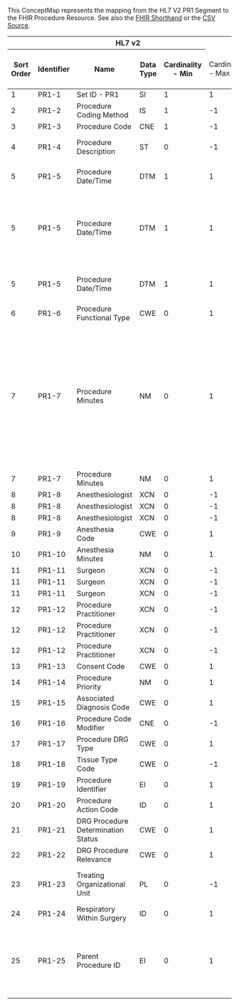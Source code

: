 
This ConceptMap represents the mapping from the HL7 V2 PR1 Segment to the FHIR Procedure Resource. See also the <a href='https://github.com/HL7/v2-to-fhir/blob/master/tank/Segment PR1 to Procedure.fsh'>FHIR Shorthand</a> or the <a href='https://github.com/HL7/v2-to-fhir/blob/master/mappings/segments/HL7 Segment - FHIR R4_ PR1 - PV1.csv'>CSV Source</a>.
<table class='grid'><thead>
<tr><th colspan='6'>HL7 v2</th><th colspan='3'>Condition (IF True, args)</th><th colspan='7'>HL7 FHIR</th><th rowspan='2'>Comments</th></tr>
<tr><th title='Rows are listed in sequence of how they appear in the v2 standard. The first column, Sort Order, provides a sort order that can re-create the original v2 standard sequence in case one opts to re-sort/filter the rows.'>Sort Order</th><th title='Contains the formal Segment Name and Field Sequence according to the base standard using "-" as the delimiter.'>Identifier</th><th title='The formal name of the field in the most current published version.'>Name</th><th title='The data type of the field in the most current published version if not deprecated, otherwise the data type at the time it was deprecated and removed.'>Data Type</th><th title='The V2 min cardinality expressed numerically.'>Cardinality - Min</th><td style='border-right: 2px' title='The V2 max cardinality expressed numerically.'>Cardinality - Max</td><th title='Condition in an easy to read syntax (Computable ANTLR)'>Computable ANTLR</th><th title='Condition in FHIRPath Notation'>Computable FHIRPath</th><td style='border-right: 2px' title='Condition expressed in narrative form'>Narrative</td><th title='An existing FHIR attribute in the target FHIR version.'>FHIR Attribute</th><th title='A proposed extension. It will be expressed with #ext-……# around the proposed name. '>Extension</th><th title='The FHIR attribute’s data type in the target FHIR version.'>Data Type</th><th title='The FHIR min cardinality expressed numerically.'>Cardinality - Min</th><td style='border-right: 2px' title='The FHIR max cardinality expressed numerically.'>Cardinality - Max</td><th title='The URL to the Data Type Map that is to be used for the attribute in this segment.'>Data Type Mapping</th><th title='The URL to the Vocabulary Map that is to be used for the coded element for this attribute.'>Vocabulary Mapping<br/>(IS, ID, CE, CEN, CWE)</th></tr></thead>
<tbody>
<tr><td>1</td><td>PR1-1</td><td>Set ID - PR1</td><td>SI</td><td>1</td><td style='border-right: 2px'>1</td><td></td><td></td><td style='border-right: 2px'></td><td></td><td>N/A</td><td></td><td></td><td></td><td></td><td></td><td></td></tr>
<tr><td>2</td><td>PR1-2</td><td>Procedure Coding Method</td><td>IS</td><td>1</td><td style='border-right: 2px'>-1</td><td></td><td></td><td style='border-right: 2px'></td><td></td><td></td><td></td><td></td><td></td><td></td><td></td><td>PR1-2 was deprecated in v2.3</td></tr>
<tr><td>3</td><td>PR1-3</td><td>Procedure Code</td><td>CNE</td><td>1</td><td style='border-right: 2px'>-1</td><td></td><td></td><td style='border-right: 2px'></td><td><a href='https://hl7.org/fhir/R4/Procedure-definitions.html#Procedure.code'>Procedure.code</a></td><td></td><td><a href='https://hl7.org/fhir/R4/datatypes.html#CodeableConcept'>CodeableConcept</a></td><td>0</td><td>1</td><td><a href='ConceptMap-datatype-cnecodeableconcept-to-codeableconcept.html'>CNE(CodeableConcept)</a></td><td></td><td></td></tr>
<tr><td>4</td><td>PR1-4</td><td>Procedure Description</td><td>ST</td><td>0</td><td style='border-right: 2px'>-1</td><td>IF PR1-3.9 NOT VALUED</td><td></td><td style='border-right: 2px'></td><td><a href='https://hl7.org/fhir/R4/Procedure-definitions.html#Procedure.code.text'>Procedure.code.text</a></td><td></td><td><a href='https://hl7.org/fhir/R4/datatypes.html#string'>string</a></td><td>0</td><td>1</td><td></td><td></td><td>PR1-4 was deprecated in v2.3</td></tr>
<tr><td>5</td><td>PR1-5</td><td>Procedure Date/Time</td><td>DTM</td><td>1</td><td style='border-right: 2px'>1</td><td>IF PR1-7 NOT VALUED</td><td></td><td style='border-right: 2px'></td><td><a href='https://hl7.org/fhir/R4/Procedure-definitions.html#Procedure.performedDateTime'>Procedure.performedDateTime</a></td><td></td><td><a href='https://hl7.org/fhir/R4/datatypes.html#dateTime'>dateTime</a></td><td>0</td><td>1</td><td><a href='ConceptMap-datatype-dtm-to-datetime.html'>DTM</a></td><td></td><td></td></tr>
<tr><td>5</td><td>PR1-5</td><td>Procedure Date/Time</td><td>DTM</td><td>1</td><td style='border-right: 2px'>1</td><td>IF PR1-7 VALUED AND PR1-5.5 NOT VALUED</td><td></td><td style='border-right: 2px'></td><td><a href='https://hl7.org/fhir/R4/Procedure-definitions.html#Procedure.performedDateTime'>Procedure.performedDateTime</a></td><td></td><td><a href='https://hl7.org/fhir/R4/datatypes.html#dateTime'>dateTime</a></td><td>0</td><td>1</td><td><a href='ConceptMap-datatype-dtm-to-datetime.html'>DTM</a></td><td></td><td>The Procedure date/time must be at least to the granularity of minutes if a performedPeriod is to be created from PR1-5 and PR1-7</td></tr>
<tr><td>5</td><td>PR1-5</td><td>Procedure Date/Time</td><td>DTM</td><td>1</td><td style='border-right: 2px'>1</td><td>IF PR1-7 VALUED AND PR1-5.5 VALUED</td><td></td><td style='border-right: 2px'></td><td><a href='https://hl7.org/fhir/R4/Procedure-definitions.html#Procedure.performedPeriod.start'>Procedure.performedPeriod.start</a></td><td></td><td><a href='https://hl7.org/fhir/R4/datatypes.html#dateTime'>dateTime</a></td><td>0</td><td>1</td><td><a href='ConceptMap-datatype-dtm-to-datetime.html'>DTM</a></td><td></td><td></td></tr>
<tr><td>6</td><td>PR1-6</td><td>Procedure Functional Type</td><td>CWE</td><td>0</td><td style='border-right: 2px'>1</td><td></td><td></td><td style='border-right: 2px'></td><td><a href='https://hl7.org/fhir/R4/Procedure-definitions.html#Procedure.category'>Procedure.category</a></td><td></td><td><a href='https://hl7.org/fhir/R4/datatypes.html#CodeableConcept'>CodeableConcept</a></td><td>0</td><td>1</td><td><a href='ConceptMap-datatype-cwecodeableconcept-to-codeableconcept.html'>CWE[CodeableConcept]</a></td><td></td><td></td></tr>
<tr><td>7</td><td>PR1-7</td><td>Procedure Minutes</td><td>NM</td><td>0</td><td style='border-right: 2px'>1</td><td>IF PR1-5.5 IS VALUED</td><td></td><td style='border-right: 2px'></td><td><a href='https://hl7.org/fhir/R4/Procedure-definitions.html#Procedure.performedPeriod.end'>Procedure.performedPeriod.end</a></td><td></td><td><a href='https://hl7.org/fhir/R4/datatypes.html#dateTime'>dateTime</a></td><td>0</td><td>1</td><td></td><td></td><td>The number of minutes in PR1-7 must be added to the time in PR1-5 to get the endpoint of the performedPeriod (note that other elements of the date/time (hours, date, etc) may also need to be changed depending on the length of the procedure)</td></tr>
<tr><td>7</td><td>PR1-7</td><td>Procedure Minutes</td><td>NM</td><td>0</td><td style='border-right: 2px'>1</td><td></td><td></td><td style='border-right: 2px'></td><td></td><td></td><td></td><td></td><td></td><td></td><td></td><td></td></tr>
<tr><td>8</td><td>PR1-8</td><td>Anesthesiologist</td><td>XCN</td><td>0</td><td style='border-right: 2px'>-1</td><td></td><td></td><td style='border-right: 2px'></td><td><a href='https://hl7.org/fhir/R4/Procedure-definitions.html#Procedure.perfomer.actor'>Procedure.perfomer.actor</a>(<a href='https://hl7.org/fhir/R4/Practitioner.html'>Practitioner</a>)</td><td></td><td><a href='https://hl7.org/fhir/R4/references.html'>Reference</a>(<a href='https://hl7.org/fhir/R4/Practitioner.html'>Practitioner</a>)</td><td>0</td><td>1</td><td><a href='ConceptMap-datatype-xcnpractitioner-to-practitioner.html'>XCN[Practitioner]</a></td><td></td><td></td></tr>
<tr><td>8</td><td>PR1-8</td><td>Anesthesiologist</td><td>XCN</td><td>0</td><td style='border-right: 2px'>-1</td><td></td><td></td><td style='border-right: 2px'></td><td><a href='https://hl7.org/fhir/R4/Procedure-definitions.html#Procedure.perfomer.function.coding.code'>Procedure.perfomer.function.coding.code</a></td><td></td><td><a href='https://hl7.org/fhir/R4/datatypes.html#CodeableConcept'>CodeableConcept</a></td><td>0</td><td>1</td><td></td><td></td><td></td></tr>
<tr><td>8</td><td>PR1-8</td><td>Anesthesiologist</td><td>XCN</td><td>0</td><td style='border-right: 2px'>-1</td><td></td><td></td><td style='border-right: 2px'></td><td><a href='https://hl7.org/fhir/R4/Procedure-definitions.html#Procedure.perfomer.function.coding.uri'>Procedure.perfomer.function.coding.uri</a></td><td></td><td><a href='https://hl7.org/fhir/R4/datatypes.html#uri'>uri</a></td><td>0</td><td>1</td><td></td><td></td><td></td></tr>
<tr><td>9</td><td>PR1-9</td><td>Anesthesia Code</td><td>CWE</td><td>0</td><td style='border-right: 2px'>1</td><td></td><td></td><td style='border-right: 2px'></td><td></td><td></td><td></td><td></td><td></td><td></td><td></td><td></td></tr>
<tr><td>10</td><td>PR1-10</td><td>Anesthesia Minutes</td><td>NM</td><td>0</td><td style='border-right: 2px'>1</td><td></td><td></td><td style='border-right: 2px'></td><td></td><td></td><td></td><td></td><td></td><td></td><td></td><td></td></tr>
<tr><td>11</td><td>PR1-11</td><td>Surgeon</td><td>XCN</td><td>0</td><td style='border-right: 2px'>-1</td><td></td><td></td><td style='border-right: 2px'></td><td><a href='https://hl7.org/fhir/R4/Procedure-definitions.html#Procedure.perfomer.actor'>Procedure.perfomer.actor</a>(<a href='https://hl7.org/fhir/R4/Practitioner.html'>Practitioner</a>)</td><td></td><td><a href='https://hl7.org/fhir/R4/references.html'>Reference</a>(<a href='https://hl7.org/fhir/R4/Practitioner.html'>Practitioner</a>)</td><td>0</td><td>1</td><td><a href='ConceptMap-datatype-xcnpractitioner-to-practitioner.html'>XCN[Practitioner]</a></td><td></td><td></td></tr>
<tr><td>11</td><td>PR1-11</td><td>Surgeon</td><td>XCN</td><td>0</td><td style='border-right: 2px'>-1</td><td></td><td></td><td style='border-right: 2px'></td><td><a href='https://hl7.org/fhir/R4/Procedure-definitions.html#Procedure.perfomer.function.coding.code'>Procedure.perfomer.function.coding.code</a></td><td></td><td><a href='https://hl7.org/fhir/R4/datatypes.html#CodeableConcept'>CodeableConcept</a></td><td>0</td><td>1</td><td></td><td></td><td></td></tr>
<tr><td>11</td><td>PR1-11</td><td>Surgeon</td><td>XCN</td><td>0</td><td style='border-right: 2px'>-1</td><td></td><td></td><td style='border-right: 2px'></td><td><a href='https://hl7.org/fhir/R4/Procedure-definitions.html#Procedure.perfomer.function.coding.uri'>Procedure.perfomer.function.coding.uri</a></td><td></td><td><a href='https://hl7.org/fhir/R4/datatypes.html#uri'>uri</a></td><td>0</td><td>1</td><td></td><td></td><td></td></tr>
<tr><td>12</td><td>PR1-12</td><td>Procedure Practitioner</td><td>XCN</td><td>0</td><td style='border-right: 2px'>-1</td><td></td><td></td><td style='border-right: 2px'></td><td><a href='https://hl7.org/fhir/R4/Procedure-definitions.html#Procedure.perfomer.actor'>Procedure.perfomer.actor</a>(<a href='https://hl7.org/fhir/R4/Practitioner.html'>Practitioner</a>)</td><td></td><td><a href='https://hl7.org/fhir/R4/references.html'>Reference</a>(<a href='https://hl7.org/fhir/R4/Practitioner.html'>Practitioner</a>)</td><td>0</td><td>1</td><td><a href='ConceptMap-datatype-xcnpractitioner-to-practitioner.html'>XCN[Practitioner]</a></td><td></td><td></td></tr>
<tr><td>12</td><td>PR1-12</td><td>Procedure Practitioner</td><td>XCN</td><td>0</td><td style='border-right: 2px'>-1</td><td></td><td></td><td style='border-right: 2px'></td><td></td><td>Procedure.perfomer[3].function.coding.code=??</td><td><a href='https://hl7.org/fhir/R4/datatypes.html#CodeableConcept'>CodeableConcept</a></td><td>0</td><td>1</td><td></td><td></td><td></td></tr>
<tr><td>12</td><td>PR1-12</td><td>Procedure Practitioner</td><td>XCN</td><td>0</td><td style='border-right: 2px'>-1</td><td></td><td></td><td style='border-right: 2px'></td><td><a href='https://hl7.org/fhir/R4/Procedure-definitions.html#Procedure.perfomer.function.coding.uri'>Procedure.perfomer.function.coding.uri</a></td><td></td><td><a href='https://hl7.org/fhir/R4/datatypes.html#uri'>uri</a></td><td>0</td><td>1</td><td></td><td></td><td></td></tr>
<tr><td>13</td><td>PR1-13</td><td>Consent Code</td><td>CWE</td><td>0</td><td style='border-right: 2px'>1</td><td></td><td></td><td style='border-right: 2px'></td><td></td><td></td><td></td><td></td><td></td><td></td><td></td><td></td></tr>
<tr><td>14</td><td>PR1-14</td><td>Procedure Priority</td><td>NM</td><td>0</td><td style='border-right: 2px'>1</td><td></td><td></td><td style='border-right: 2px'></td><td></td><td></td><td></td><td></td><td></td><td></td><td></td><td></td></tr>
<tr><td>15</td><td>PR1-15</td><td>Associated Diagnosis Code</td><td>CWE</td><td>0</td><td style='border-right: 2px'>1</td><td></td><td></td><td style='border-right: 2px'></td><td><a href='https://hl7.org/fhir/R4/Procedure-definitions.html#Procedure.reasonCode'>Procedure.reasonCode</a></td><td></td><td><a href='https://hl7.org/fhir/R4/datatypes.html#CodeableConcept'>CodeableConcept</a></td><td>0</td><td>-1</td><td><a href='ConceptMap-datatype-cwecodeableconcept-to-codeableconcept.html'>CWE[CodeableConcept]</a></td><td></td><td></td></tr>
<tr><td>16</td><td>PR1-16</td><td>Procedure Code Modifier</td><td>CNE</td><td>0</td><td style='border-right: 2px'>-1</td><td></td><td></td><td style='border-right: 2px'></td><td></td><td></td><td></td><td></td><td></td><td></td><td></td><td></td></tr>
<tr><td>17</td><td>PR1-17</td><td>Procedure DRG Type</td><td>CWE</td><td>0</td><td style='border-right: 2px'>1</td><td></td><td></td><td style='border-right: 2px'></td><td></td><td></td><td></td><td></td><td></td><td></td><td></td><td></td></tr>
<tr><td>18</td><td>PR1-18</td><td>Tissue Type Code</td><td>CWE</td><td>0</td><td style='border-right: 2px'>-1</td><td></td><td></td><td style='border-right: 2px'></td><td></td><td></td><td></td><td></td><td></td><td></td><td></td><td></td></tr>
<tr><td>19</td><td>PR1-19</td><td>Procedure Identifier</td><td>EI</td><td>0</td><td style='border-right: 2px'>1</td><td></td><td></td><td style='border-right: 2px'></td><td><a href='https://hl7.org/fhir/R4/Procedure-definitions.html#Procedure.identifier'>Procedure.identifier</a></td><td></td><td><a href='https://hl7.org/fhir/R4/datatypes.html#Identifier'>Identifier</a></td><td>0</td><td>-1</td><td><a href='ConceptMap-datatype-eiidentifier-to-identifier.html'>EI[Identifier]</a></td><td></td><td></td></tr>
<tr><td>20</td><td>PR1-20</td><td>Procedure Action Code</td><td>ID</td><td>0</td><td style='border-right: 2px'>1</td><td></td><td></td><td style='border-right: 2px'></td><td></td><td></td><td></td><td></td><td></td><td></td><td></td><td></td></tr>
<tr><td>21</td><td>PR1-21</td><td>DRG Procedure Determination Status</td><td>CWE</td><td>0</td><td style='border-right: 2px'>1</td><td></td><td></td><td style='border-right: 2px'></td><td></td><td></td><td></td><td></td><td></td><td></td><td></td><td></td></tr>
<tr><td>22</td><td>PR1-22</td><td>DRG Procedure Relevance</td><td>CWE</td><td>0</td><td style='border-right: 2px'>1</td><td></td><td></td><td style='border-right: 2px'></td><td></td><td></td><td></td><td></td><td></td><td></td><td></td><td></td></tr>
<tr><td>23</td><td>PR1-23</td><td>Treating Organizational Unit</td><td>PL</td><td>0</td><td style='border-right: 2px'>-1</td><td></td><td></td><td style='border-right: 2px'></td><td><a href='https://hl7.org/fhir/R4/Procedure-definitions.html#Procedure.location'>Procedure.location</a>(<a href='https://hl7.org/fhir/R4/Location.html'>Location</a>)</td><td></td><td><a href='https://hl7.org/fhir/R4/references.html'>Reference</a>(<a href='https://hl7.org/fhir/R4/Location.html'>Location</a>)</td><td>0</td><td>1</td><td><a href='ConceptMap-datatype-pl-to-location.html'>PL</a></td><td></td><td>We will address &gt;=2 cardinality if somebody raises the need.</td></tr>
<tr><td>24</td><td>PR1-24</td><td>Respiratory Within Surgery</td><td>ID</td><td>0</td><td style='border-right: 2px'>1</td><td></td><td></td><td style='border-right: 2px'></td><td></td><td></td><td></td><td></td><td></td><td></td><td></td><td></td></tr>
<tr><td>25</td><td>PR1-25</td><td>Parent Procedure ID</td><td>EI</td><td>0</td><td style='border-right: 2px'>1</td><td></td><td></td><td style='border-right: 2px'></td><td><a href='https://hl7.org/fhir/R4/Procedure-definitions.html#Procedure.partOf'>Procedure.partOf</a>(<a href='https://hl7.org/fhir/R4/Procedure.html'>Procedure</a>)</td><td></td><td><a href='https://hl7.org/fhir/R4/references.html'>Reference</a>(<a href='https://hl7.org/fhir/R4/Procedure.html'>Procedure</a>)</td><td>0</td><td>-1</td><td><a href='ConceptMap-datatype-eiprocedure-to-procedure.html'>EI[Procedure]</a></td><td></td><td>Procedure.partOf should contain the reference to another Procedure resource where Procedure.identifier matches the value of PR1-25</td></tr>
</tbody>
</table>
